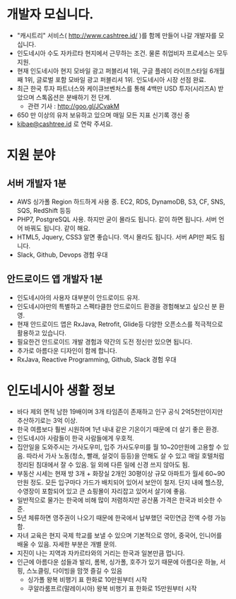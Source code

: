 # 개발자 모십니다.
- "캐시트리" 서비스( http://www.cashtree.id/ )를 함께 만들어 나갈 개발자를 모십니다.
- 인도네시아 수도 자카르타 현지에서 근무하는 조건. 물론 취업비자 프로세스는 모두 지원.
- 현재 인도네시아 현지 모바일 광고 퍼블리셔 1위, 구글 플레이 라이프스타일 6개월째 1위, 글로벌 포함 모바일 광고 퍼블리셔 1위. 인도네시아 시장 선점 완료.
- 최근 한국 투자 파트너스와 케이큐브벤처스를 통해 4백만 USD 투자(시리즈A) 받았으며 스톡옵션은 분배하기 전 단계.
  - 관련 기사 : http://goo.gl/JCvakM
- 650 만 이상의 유저 보유하고 있으며 매일 모든 지표 신기록 갱신 중
- kibae@cashtree.id 로 연락 주셔요.

# 지원 분야 
## 서버 개발자 1분
- AWS 싱가폴 Region 하드하게 사용 중. EC2, RDS, DynamoDB, S3, CF, SNS, SQS, RedShift 등등
- PHP7, PostgreSQL 사용. 하지만 굳이 몰라도 됩니다. 같이 하면 됩니다. 서버 언어 바꿔도 됩니다. 같이 해요.
- HTML5, Jquery, CSS3 알면 좋습니다. 역시 몰라도 됩니다. 서버 API만 짜도 됩니다.
- Slack, Github, Devops 경험 우대

## 안드로이드 앱 개발자 1분
- 인도네시아의 사용자 대부분이 안드로이드 유저. 
- 인도네시아만의 특별하고 스펙타클한 안드로이드 환경을 경험해보고 싶으신 분 환영.
- 현재 안드로이드 앱은 RxJava, Retrofit, Glide등 다양한 오픈소스를 적극적으로 활용하고 있습니다.
- 필요한건 안드로이드 개발 경험과 약간의 도전 정신만 있으면 됩니다.
- 추가로 아름다운 디자인이 함께 합니다.
- RxJava, Reactive Programming, Github, Slack 경험 우대

# 인도네시아 생활 정보
- 바다 제외 면적 남한 19배이며 3개 타임존이 존재하고 인구 공식 2억5천만이지만 추산하기로는 3억 이상.
- 한국 여름보다 훨씬 시원하며 1년 내내 같은 기온이기 때문에 더 살기 좋은 환경.
- 인도네시아 사람들이 한국 사람들에게 우호적.
- 집안일을 도와주시는 가사도우미, 입주 가사도우미를 월 10~20만원에 고용할 수 있음. 따라서 가사 노동(청소, 빨래, 설겆이 등등)을 안해도 살 수 있고 매일 호텔처럼 정리된 침대에서 잘 수 있음. 일 외에 다른 일에 신경 쓰지 않아도 됨.
- 부동산 시세는 현재 방 3개 + 화장실 2개인 30평이상 규모 아파트가 월세 60~90만원 정도. 모든 입구마다 가드가 배치되어 있어서 보안이 철저. 단지 내에 헬스장, 수영장이 포함되어 있고 큰 쇼핑몰이 자리잡고 있어서 살기에 좋음.
- 일반적으로 물가는 한국에 비해 많이 저렴하지만 공산품 가격은 한국과 비슷한 수준.
- 5년 체류하면 영주권이 나오기 때문에 한국에서 납부했던 국민연금 전액 수령 가능함.
- 자녀 교육은 현지 국제 학교를 보낼 수 있으며 기본적으로 영어, 중국어, 인니어를 배울 수 있음. 자세한 부분은 개별 문의.
- 지진이 나는 지역과 자카르타와의 거리는 한국과 일본만큼 멉니다.
- 인근에 아름다운 섬들과 발리, 롬복, 싱가폴, 호주가 있기 때문에 아름다운 하늘, 서핑, 스노클링, 다이빙을 맘껏 즐길 수 있음
    - 싱가폴 왕복 비행기 표 한화로 10만원부터 시작
    - 쿠알라룸프르(말레이시아) 왕복 비행기 표 한화로 15만원부터 시작
